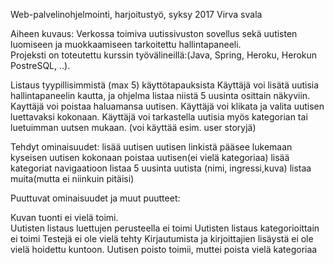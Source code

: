 
Web-palvelinohjelmointi, harjoitustyö, syksy 2017  Virva svala

Aiheen kuvaus:
Verkossa toimiva uutissivuston sovellus sekä uutisten luomiseen ja muokkaamiseen tarkoitettu hallintapaneeli.  
Projeksti on toteutettu kurssin työvälineillä:(Java, Spring, Heroku, Herokun PostreSQL, ..). 

Listaus tyypillisimmistä (max 5) käyttötapauksista
Käyttäjä voi lisätä uutisia hallintapaneelin kautta, ja ohjelma listaa niistä 5 uusinta osittain näkyviin.
Kayttäjä voi poistaa haluamansa uutisen.
Käyttäjä voi klikata ja valita uutisen luettavaksi kokonaan.
Käyttäjä voi tarkastella uutisia myös kategorian tai luetuimman uutsen mukaan. (voi käyttää esim. user storyjä)


Tehdyt ominaisuudet:
lisää uutisen
uutisen linkistä pääsee lukemaan kyseisen uutisen kokonaan
poistaa uutisen(ei vielä kategoriaa)
lisää kategoriat navigaatioon
listaa 5 uusinta uutista (nimi, ingressi,kuva)
listaa muita(mutta ei niinkuin pitäisi)


Puuttuvat ominaisuudet ja muut puutteet:

Kuvan tuonti ei vielä toimi.	
Uutisten listaus luettujen perusteella ei toimi
Uutisten listaus kategorioittain ei toimi
Testejä ei ole vielä tehty
Kirjautumista ja kirjoittajien lisäystä ei ole vielä hoidettu kuntoon.
Uutisen poisto toimii, muttei poista vielä kategoriaa


